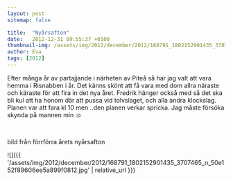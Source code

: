 ```yaml
---
layout: post
sitemap: false

title:  "Nyårsafton"
date:   2012-12-31 09:55:37 +0100
thumbnail-img: /assets/img/2012/december/2012/168791_1802152901435_3707465_n_50e152f89606ee5a899f0812.jpg
author: Eva
tags: [2012]
---
```


Efter många år av partajjande i närheten av Piteå så har jag valt att vara hemma i Risnabben i år. Det känns skönt att få vara med dom allra näraste och käraste för att fira in det nya året. Fredrik hänger också med så det ska bli kul att ha honom där att pussa vid tolvslaget, och alla andra klockslag. Planen var att fara kl 10 men ..den planen verkar spricka. Jag måste försöka skynda på mannen min :o




 










bild från förrförra årets nyårsafton

![]({{ '/assets/img/2012/december/2012/168791_1802152901435_3707465_n_50e152f89606ee5a899f0812.jpg'  | relative_url }})

